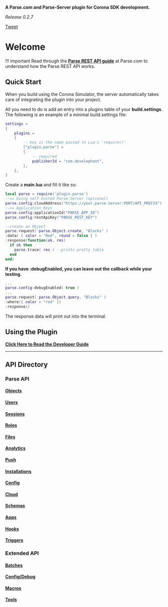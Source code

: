 <style>.codehilite{padding-top:2px;padding-bottom:6px;}</style>

__A Parse.com and Parse-Server plugin for Corona SDK development.__

*Release 0.2.7*

<a href="https://twitter.com/share" class="twitter-share-button" data-url="http://parse.develephant.com" data-text="Parse plugin for Corona SDK" data-via="develephant" data-size="large" data-related="coronalabs" data-hashtags="parseit">Tweet</a>
<script>!function(d,s,id){var js,fjs=d.getElementsByTagName(s)[0],p=/^http:/.test(d.location)?'http':'https';if(!d.getElementById(id)){js=d.createElement(s);js.id=id;js.src=p+'://platform.twitter.com/widgets.js';fjs.parentNode.insertBefore(js,fjs);}}(document, 'script', 'twitter-wjs');</script>

# Welcome

!!! important
    Read through the [__Parse REST API guide__](https://www.parse.com/docs/rest/guide) at Parse.com to understand how the Parse REST API works.

## Quick Start

When you build using the Corona Simulator, the server automatically takes care of integrating the plugin into your project.

All you need to do is add an entry into a plugins table of your __build.settings__. The following is an example of a minimal build.settings file:

```lua
settings =
{
    plugins =
    {
        -- key is the name passed to Lua's 'require()'
        ["plugin.parse"] =
        {
            -- required
            publisherId = "com.develephant",
        },
    },      
}
```

Create a __main.lua__ and fill it like so:

```lua
local parse = require('plugin.parse')
--== Using self-hosted Parse-Server (optional)
parse.config:cloudAddress("https://your.parse.server:PORT/API_PREFIX")
--== Application Keys
parse.config:applicationId("PARSE_APP_ID")
parse.config:restApiKey("PARSE_REST_KEY")

--create an Object
parse.request( parse.Object.create, "Blocks" )
:data( { color = "Red", round = false } )
:response(function(ok, res)
  if ok then
    parse.trace( res ) --prints pretty table
  end
end)
```

__If you have :debugEnabled, you can leave out the callback while your testing.__

```lua
...
parse.config:debugEnabled( true )
...
parse.request( parse.Object.query, "Blocks" )
:where({ color = "red" })
:response()
```

The response data will print out into the terminal.

## Using the Plugin

__[Click Here to Read the Developer Guide](CH1_Usage.md)__

---

## API Directory

### Parse API

#### [Objects](API_Objects.md)
#### [Users](API_Users.md)
#### [Sessions](API_Sessions.md)
#### [Roles](API_Roles.md)
#### [Files](API_Files.md)
#### [Analytics](API_Analytics.md)
#### [Push](API_Push.md)
#### [Installations](API_Installations.md)
#### [Config](API_Config.md)
#### [Cloud](API_Cloud.md)
#### [Schemas](API_Schemas.md)
#### [Apps](API_Apps.md)
#### [Hooks](API_Hooks.md)
#### [Triggers](API_Triggers.md)

### Extended API

#### [Batches](Batches.md)
#### [Config/Debug](Config.md)
#### [Macros](Macros.md)
#### [Tools](Tools.md)
